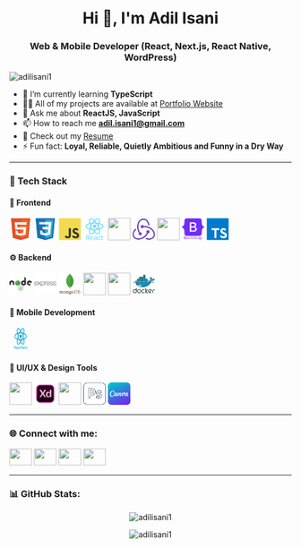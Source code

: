 <h1 align="center">Hi 👋, I'm Adil Isani</h1>
<h3 align="center">Web & Mobile Developer (React, Next.js, React Native, WordPress)</h3>

<p align="left">
  <img src="https://komarev.com/ghpvc/?username=adilisani1&label=Profile%20views&color=0e75b6&style=flat" alt="adilisani1" />
</p>

- 🌱 I’m currently learning **TypeScript**
- 👨‍💻 All of my projects are available at [Portfolio Website](https://portfolio-mu-six-24.vercel.app/)
- 💬 Ask me about **ReactJS, JavaScript**
- 📫 How to reach me **adil.isani1@gmail.com**
- 📄 Check out my [Resume](https://drive.google.com/file/d/15cx3HJ59tiEFMeC3mvNZvWwXeTlrZtQQ/view?usp=sharing)
- ⚡ Fun fact: **Loyal, Reliable, Quietly Ambitious and Funny in a Dry Way**

---

### 🧠 Tech Stack

#### 🎨 Frontend
<p align="left">
  <img src="https://raw.githubusercontent.com/devicons/devicon/master/icons/html5/html5-original.svg" width="40" height="40"/>
  <img src="https://raw.githubusercontent.com/devicons/devicon/master/icons/css3/css3-original.svg" width="40" height="40"/>
  <img src="https://raw.githubusercontent.com/devicons/devicon/master/icons/javascript/javascript-original.svg" width="40" height="40"/>
  <img src="https://raw.githubusercontent.com/devicons/devicon/master/icons/react/react-original-wordmark.svg" width="40" height="40"/>
  <img src="https://cdn.worldvectorlogo.com/logos/nextjs-2.svg" width="40" height="40"/>
  <img src="https://raw.githubusercontent.com/devicons/devicon/master/icons/redux/redux-original.svg" width="40" height="40"/>
  <img src="https://www.vectorlogo.zone/logos/tailwindcss/tailwindcss-icon.svg" width="40" height="40"/>
  <img src="https://raw.githubusercontent.com/devicons/devicon/master/icons/bootstrap/bootstrap-plain-wordmark.svg" width="40" height="40"/>
  <img src="https://raw.githubusercontent.com/devicons/devicon/master/icons/typescript/typescript-original.svg" width="40" height="40"/>
</p>

#### ⚙️ Backend
<p align="left">
  <img src="https://raw.githubusercontent.com/devicons/devicon/master/icons/nodejs/nodejs-original-wordmark.svg" width="40" height="40"/>
  <img src="https://raw.githubusercontent.com/devicons/devicon/master/icons/express/express-original-wordmark.svg" width="40" height="40"/>
  <img src="https://raw.githubusercontent.com/devicons/devicon/master/icons/mongodb/mongodb-original-wordmark.svg" width="40" height="40"/>
  <img src="https://www.vectorlogo.zone/logos/graphql/graphql-icon.svg" width="40" height="40"/>
  <img src="https://www.vectorlogo.zone/logos/firebase/firebase-icon.svg" width="40" height="40"/>
  <img src="https://raw.githubusercontent.com/devicons/devicon/master/icons/docker/docker-original-wordmark.svg" width="40" height="40"/>
</p>

#### 📱 Mobile Development
<p align="left">
  <img src="https://raw.githubusercontent.com/adilisani1/adilisani1/refs/heads/main/react-native.png" width="40" height="40" alt="React Native"/>
</p>

#### 🎨 UI/UX & Design Tools
<p align="left">
  <img src="https://www.vectorlogo.zone/logos/figma/figma-icon.svg" width="40" height="40"/>
  <img src="https://raw.githubusercontent.com/adilisani1/adilisani1/refs/heads/main/xd.png" width="40" height="40"/>
  <img src="https://www.vectorlogo.zone/logos/adobe_illustrator/adobe_illustrator-icon.svg" width="40" height="40"/>
  <img src="https://raw.githubusercontent.com/devicons/devicon/master/icons/photoshop/photoshop-line.svg" width="40" height="40"/>
  <img src="https://raw.githubusercontent.com/adilisani1/adilisani1/refs/heads/main/canvaaaa.png" width="40" height="40" alt="Canva"/>
</p>

---

### 🌐 Connect with me:
<p align="left">
  <a href="https://www.linkedin.com/in/aadil-isani/" target="blank"><img src="https://raw.githubusercontent.com/rahuldkjain/github-profile-readme-generator/master/src/images/icons/Social/linked-in-alt.svg" height="30" width="40" /></a>
  <a href="https://stackoverflow.com/users/9246665/muhammad-adil" target="blank"><img src="https://raw.githubusercontent.com/rahuldkjain/github-profile-readme-generator/master/src/images/icons/Social/stack-overflow.svg" height="30" width="40" /></a>
  <a href="https://fb.com/aadil.saleem2" target="blank"><img src="https://raw.githubusercontent.com/rahuldkjain/github-profile-readme-generator/master/src/images/icons/Social/facebook.svg" height="30" width="40" /></a>
  <a href="https://www.behance.net/adiisani" target="blank"><img src="https://raw.githubusercontent.com/rahuldkjain/github-profile-readme-generator/master/src/images/icons/Social/behance.svg" height="30" width="40" /></a>
</p>

---

### 📊 GitHub Stats:
<p align="center">
  <img src="https://github-readme-stats.vercel.app/api/top-langs?username=adilisani1&show_icons=true&locale=en&layout=compact" alt="adilisani1" />
</p>
<p align="center">
  <img src="https://github-readme-streak-stats.herokuapp.com/?user=adilisani1" alt="adilisani1" />
</p>
